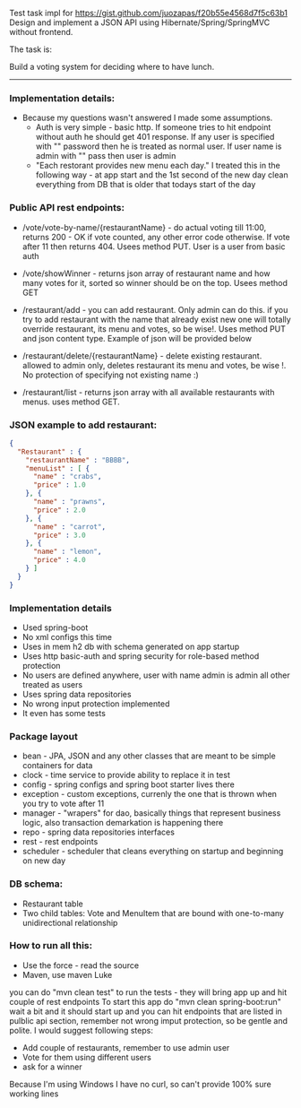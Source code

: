 Test task impl for https://gist.github.com/juozapas/f20b55e4568d7f5c63b1
Design and implement a JSON API using Hibernate/Spring/SpringMVC without frontend.

The task is:

Build a voting system for deciding where to have lunch.

------------------------------------------------------------------------------------------------

### Implementation details:
* Because my questions wasn't answered I made some assumptions.
  - Auth is very simple - basic http. If someone tries to hit endpoint without auth he should get 401 response. If any user is specified with "" password then he is treated as normal user. If user name is admin with "" pass then user is admin
  - "Each restorant provides new menu each day." I treated this in the following way - at app start and the 1st second of the new day clean everything from DB that is older that todays start of the day



### Public API rest endpoints:
* /vote/vote-by-name/{restaurantName} - do actual voting till 11:00, returns 200 - OK if vote counted, any other error code otherwise. If vote after 11 then returns 404. Usees method PUT. User is a user from basic auth
* /vote/showWinner - returns json array of restaurant name and how many votes for it, sorted so winner should be on the top. Usees method GET

* /restaurant/add - you can add restaurant. Only admin can do this. if you try to add restaurant with the name that already exist new one will totally override restaurant, its menu and votes, so be wise!. Uses method PUT and json content type. Example of json will be provided below
* /restaurant/delete/{restaurantName} - delete existing restaurant. allowed to admin only, deletes restaurant its menu and votes, be wise !. No protection of specifying not existing name :)

* /restaurant/list - returns json array with all available restaurants with menus. uses method GET.


### JSON example to add restaurant:
```JSON
{
  "Restaurant" : {
    "restaurantName" : "BBBB",
    "menuList" : [ {      
      "name" : "crabs",
      "price" : 1.0
    }, {
      "name" : "prawns",
      "price" : 2.0
    }, {
      "name" : "carrot",
      "price" : 3.0
    }, {
      "name" : "lemon",
      "price" : 4.0
    } ]
  }
}
```


### Implementation details
* Used spring-boot
* No xml configs this time
* Uses in mem h2 db with schema generated on app startup
* Uses http basic-auth and spring security for role-based method protection
* No users are defined anywhere, user with name admin is admin all other treated as users
* Uses spring data repositories
* No wrong input protection implemented
* It even has some tests


### Package layout
* bean - JPA, JSON and any other classes that are meant to be simple containers for data
* clock - time service to provide ability to replace it in test
* config - spring configs and spring boot starter lives there
* exception - custom exceptions, currenly the one that is thrown when you try to vote after 11
* manager - "wrapers" for dao, basically things that represent business logic, also transaction demarkation is happening there
* repo - spring data repositories interfaces
* rest - rest endpoints
* scheduler - scheduler that cleans everything on startup and beginning on new day


### DB schema:
* Restaurant table
* Two child tables: Vote and MenuItem that are bound with one-to-many unidirectional relationship

### How to run all this:
- Use the force - read the source
- Maven, use maven Luke

you can do "mvn clean test" to run the tests - they will bring app up and hit couple of rest endpoints
To start this app do "mvn clean spring-boot:run" wait a bit and it should start up and you can hit endpoints that are listed in pulblic api section, remember not wrong imput protection, so be gentle and polite. I would suggest following steps:
- Add couple of restaurants, remember to use admin user
- Vote for them using different users
- ask for a winner

Because I'm using Windows I have no curl, so can't provide 100% sure working lines






